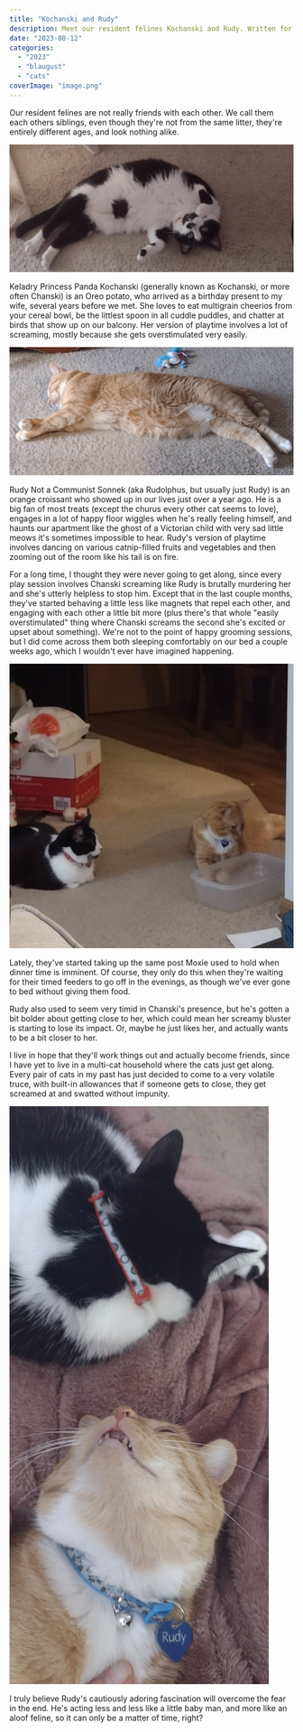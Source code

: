 ```yaml
---
title: "Kochanski and Rudy"
description: Meet our resident felines Kochanski and Rudy. Written for Blaugust 2023.
date: "2023-08-12"
categories: 
  - "2023"
  - "blaugust"
  - "cats"
coverImage: "image.png"
---
```


Our resident felines are not really friends with each other. We call them each others siblings, even though they're not from the same litter, they're entirely different ages, and look nothing alike.

![](images/IMG_20230802_144630717-edited.jpg)

Keladry Princess Panda Kochanski (generally known as Kochanski, or more often Chanski) is an Oreo potato, who arrived as a birthday present to my wife, several years before we met. She loves to eat multigrain cheerios from your cereal bowl, be the littlest spoon in all cuddle puddles, and chatter at birds that show up on our balcony. Her version of playtime involves a lot of screaming, mostly because she gets overstimulated very easily.

![](images/IMG_20220716_203947006-edited.jpg)

Rudy Not a Communist Sonnek (aka Rudolphus, but usually just Rudy) is an orange croissant who showed up in our lives just over a year ago. He is a big fan of most treats (except the churus every other cat seems to love), engages in a lot of happy floor wiggles when he's really feeling himself, and haunts our apartment like the ghost of a Victorian child with very sad little meows it's sometimes impossible to hear. Rudy's version of playtime involves dancing on various catnip-filled fruits and vegetables and then zooming out of the room like his tail is on fire.

For a long time, I thought they were never going to get along, since every play session involves Chanski screaming like Rudy is brutally murdering her and she's utterly helpless to stop him. Except that in the last couple months, they've started behaving a little less like magnets that repel each other, and engaging with each other a little bit more (plus there's that whole "easily overstimulated" thing where Chanski screams the second she's excited or upset about something). We're not to the point of happy grooming sessions, but I did come across them both sleeping comfortably on our bed a couple weeks ago, which I wouldn't ever have imagined happening.

![](images/IMG_20230804_203337945-edited-1.jpg)

Lately, they've started taking up the same post Moxie used to hold when dinner time is imminent. Of course, they only do this when they're waiting for their timed feeders to go off in the evenings, as though we've ever gone to bed without giving them food.

Rudy also used to seem very timid in Chanski's presence, but he's gotten a bit bolder about getting close to her, which could mean her screamy bluster is starting to lose its impact. Or, maybe he just likes her, and actually wants to be a bit closer to her.

I live in hope that they'll work things out and actually become friends, since I have yet to live in a multi-cat household where the cats just get along. Every pair of cats in my past has just decided to come to a very volatile truce, with built-in allowances that if someone gets to close, they get screamed at and swatted without impunity.

![](images/IMG_20221227_190724586-scaled.jpg)

I truly believe Rudy's cautiously adoring fascination will overcome the fear in the end. He's acting less and less like a little baby man, and more like an aloof feline, so it can only be a matter of time, right?
